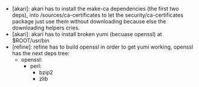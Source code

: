 - [akari]: akari has to install the make-ca dependencies (the first two deps), into /sources/ca-certificates to let the security/ca-certificates package just use them without downloading because else the downloading helpers cries.
- [akari]: akari has to install broken yumi (becuase openssl) at $ROOT/usr/bin
- [refine]: refine has to build openssl in order to get yumi working, openssl has the next deps tree:
    - openssl:
        - perl:
            - bzip2
            - zlib
